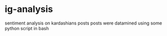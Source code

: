 # ig-analysis
sentiment analysis on kardashians posts
posts were datamined using some python script in bash
